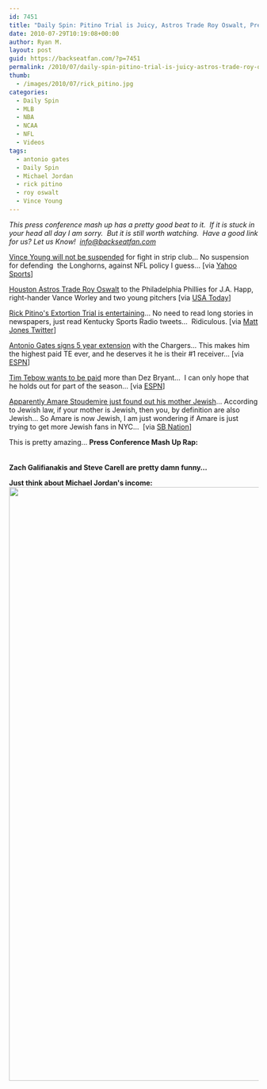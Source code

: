 ```yaml
---
id: 7451
title: "Daily Spin: Pitino Trial is Juicy, Astros Trade Roy Oswalt, Press Conference Mash Up"
date: 2010-07-29T10:19:08+00:00
author: Ryan M.
layout: post
guid: https://backseatfan.com/?p=7451
permalink: /2010/07/daily-spin-pitino-trial-is-juicy-astros-trade-roy-oswalt-press-conference-mash-up/
thumb:
  - /images/2010/07/rick_pitino.jpg
categories:
  - Daily Spin
  - MLB
  - NBA
  - NCAA
  - NFL
  - Videos
tags:
  - antonio gates
  - Daily Spin
  - Michael Jordan
  - rick pitino
  - roy oswalt
  - Vince Young
---
```


<div class="entry">
  <p>
    <em>This press conference mash up has a pretty good beat to it.  If it is stuck in your head all day I am sorry.  But it is still worth watching.  Have a good link for us? Let us Know!  <a href="mailto:info@backseatfan.com">info@backseatfan.com</a></em>
  </p>

  <p>
    <a href="http://sports.yahoo.com/nfl/rumors/post/Titans-QB-Young-not-facing-penalty?urn=nfl-258932">Vince Young will not be suspended</a> for fight in strip club&#8230; No suspension for defending  the Longhorns, against NFL policy I guess&#8230; [via <a href="http://sports.yahoo.com/nfl/rumors/post/Titans-QB-Young-not-facing-penalty?urn=nfl-258932">Yahoo Sports</a>]
  </p>

  <p>
    <a href="http://content.usatoday.com/communities/dailypitch/post/2010/07/phillies-and-astros-agree-on-trade-await-roy-oswalts-approval-/1">Houston Astros Trade Roy Oswalt</a> to the Philadelphia Phillies for J.A. Happ, right-hander Vance Worley and two young pitchers [via <a href="http://content.usatoday.com/communities/dailypitch/post/2010/07/phillies-and-astros-agree-on-trade-await-roy-oswalts-approval-/1">USA Today</a>]
  </p>

  <p>
    <a href="http://twitter.com/KySportsRadio">Rick Pitino's Extortion Trial is entertaining</a>&#8230; No need to read long stories in newspapers, just read Kentucky Sports Radio tweets&#8230;  Ridiculous. [via <a href="http://twitter.com/KySportsRadio">Matt Jones Twitter</a>]
  </p>

  <p>
    <a href="http://sports.espn.go.com/nfl/news/story?id=5418271">Antonio Gates signs 5 year extension</a> with the Chargers&#8230; This makes him the highest paid TE ever, and he deserves it he is their #1 receiver&#8230; [via <a href="http://sports.espn.go.com/nfl/news/story?id=5418271">ESPN</a>]
  </p>

  <p>
    <a href="http://sports.espn.go.com/nfl/news/story?id=5417778">Tim Tebow wants to be paid</a> more than Dez Bryant&#8230;  I can only hope that he holds out for part of the season&#8230; [via <a href="http://sports.espn.go.com/nfl/news/story?id=5417778">ESPN</a>]
  </p>

  <p>
    <a href="http://www.sbnation.com/2010/7/28/1592559/amare-stoudemire-knicks-jewish-israeli-national-team">Apparently Amare Stoudemire just found out his mother Jewish</a>&#8230; According to Jewish law, if your mother is Jewish, then you, by definition are also Jewish&#8230; So Amare is now Jewish, I am just wondering if Amare is just trying to get more Jewish fans in NYC&#8230;  [via <a href="http://www.sbnation.com/2010/7/28/1592559/amare-stoudemire-knicks-jewish-israeli-national-team">SB Nation</a>]
  </p>

  <p>
    This is pretty amazing&#8230; <strong>Press Conference Mash Up Rap:</strong><br /> <br /> <strong><br /> Zach Galifianakis and Steve Carell are pretty damn funny&#8230;</strong><br />
  </p>

  <p>
    <strong>Just think about Michael Jordan's income:</strong><br /> <img class="size-full wp-image-7452 alignnone" title="MJSalary" src="/images/2010/07/MJSalary.jpg" alt="" width="511" height="1196" srcset="/images/2010/07/MJSalary.jpg 730w, /images/2010/07/MJSalary-128x300.jpg 128w, /images/2010/07/MJSalary-437x1024.jpg 437w" sizes="(max-width: 511px) 100vw, 511px" />
  </p>
</div>
